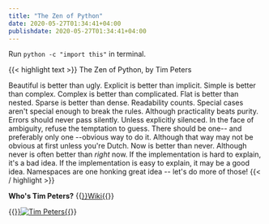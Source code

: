 ```yaml
---
title: "The Zen of Python"
date: 2020-05-27T01:34:41+04:00
publishdate: 2020-05-27T01:34:41+04:00
---
```


Run `python -c "import this"` in terminal.

{{< highlight text >}}
The Zen of Python, by Tim Peters

Beautiful is better than ugly.
Explicit is better than implicit.
Simple is better than complex.
Complex is better than complicated.
Flat is better than nested.
Sparse is better than dense.
Readability counts.
Special cases aren't special enough to break the rules.
Although practicality beats purity.
Errors should never pass silently.
Unless explicitly silenced.
In the face of ambiguity, refuse the temptation to guess.
There should be one-- and preferably only one --obvious way to do it.
Although that way may not be obvious at first unless you're Dutch.
Now is better than never.
Although never is often better than *right* now.
If the implementation is hard to explain, it's a bad idea.
If the implementation is easy to explain, it may be a good idea.
Namespaces are one honking great idea -- let's do more of those!
{{< / highlight >}}

**Who's Tim Peters?** {{<a href="https://en.wikipedia.org/wiki/Tim_Peters_(software_engineer)" target="_blank" rel="noopener noreferrer">}}Wiki{{</a>}}

{{<a href="https://en.wikipedia.org/wiki/Tim_Peters_(software_engineer)" target="_blank" rel="noopener noreferrer">}}![Tim Peters](https://res.cloudinary.com/oorkan/image/upload/v1590529947/blog/img/topics/python/timpeters_umih8m.jpg){{</a>}}

